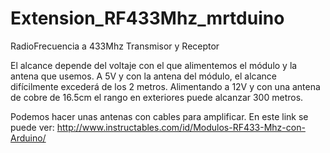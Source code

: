 # Extension_RF433Mhz_mrtduino
RadioFrecuencia a 433Mhz Transmisor y Receptor

El alcance depende del voltaje con el que alimentemos el módulo y la antena que usemos. A 5V y con la antena del módulo, el alcance difícilmente 
excederá de los 2 metros. Alimentando a 12V y con una antena de cobre de 16.5cm el rango en exteriores puede alcanzar 300 metros.

Podemos hacer unas antenas con cables para amplificar. En este link se puede ver: http://www.instructables.com/id/Modulos-RF433-Mhz-con-Arduino/











